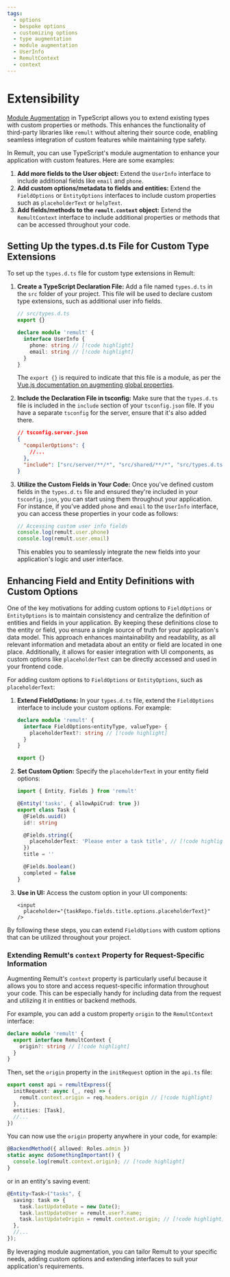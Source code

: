 ```yaml
---
tags:
  - options
  - bespoke options
  - customizing options
  - type augmentation
  - module augmentation
  - UserInfo
  - RemultContext
  - context
---
```


# Extensibility

[Module Augmentation](https://www.typescriptlang.org/docs/handbook/declaration-merging.html#module-augmentation) in TypeScript allows you to extend existing types with custom properties or methods. This enhances the functionality of third-party libraries like `remult` without altering their source code, enabling seamless integration of custom features while maintaining type safety.

In Remult, you can use TypeScript's module augmentation to enhance your application with custom features. Here are some examples:

1. **Add more fields to the User object:** Extend the `UserInfo` interface to include additional fields like `email` and `phone`.
2. **Add custom options/metadata to fields and entities:** Extend the `FieldOptions` or `EntityOptions` interfaces to include custom properties such as `placeholderText` or `helpText`.
3. **Add fields/methods to the `remult.context` object:** Extend the `RemultContext` interface to include additional properties or methods that can be accessed throughout your code.

## Setting Up the types.d.ts File for Custom Type Extensions

To set up the `types.d.ts` file for custom type extensions in Remult:

1. **Create a TypeScript Declaration File:** Add a file named `types.d.ts` in the `src` folder of your project. This file will be used to declare custom type extensions, such as additional user info fields.

   ```ts
   // src/types.d.ts
   export {}

   declare module 'remult' {
     interface UserInfo {
       phone: string // [!code highlight]
       email: string // [!code highlight]
     }
   }
   ```

   The `export {}` is required to indicate that this file is a module, as per the [Vue.js documentation on augmenting global properties](https://vuejs.org/guide/typescript/options-api.html#augmenting-global-properties).

2. **Include the Declaration File in tsconfig:** Make sure that the `types.d.ts` file is included in the `include` section of your `tsconfig.json` file. If you have a separate `tsconfig` for the server, ensure that it's also added there.

   ```json
   // tsconfig.server.json
   {
     "compilerOptions": {
       //...
     },
     "include": ["src/server/**/*", "src/shared/**/*", "src/types.d.ts"] // [!code highlight]
   }
   ```

3. **Utilize the Custom Fields in Your Code:** Once you've defined custom fields in the `types.d.ts` file and ensured they're included in your `tsconfig.json`, you can start using them throughout your application. For instance, if you've added `phone` and `email` to the `UserInfo` interface, you can access these properties in your code as follows:

   ```ts
   // Accessing custom user info fields
   console.log(remult.user.phone)
   console.log(remult.user.email)
   ```

   This enables you to seamlessly integrate the new fields into your application's logic and user interface.

## Enhancing Field and Entity Definitions with Custom Options

One of the key motivations for adding custom options to `FieldOptions` or `EntityOptions` is to maintain consistency and centralize the definition of entities and fields in your application. By keeping these definitions close to the entity or field, you ensure a single source of truth for your application's data model. This approach enhances maintainability and readability, as all relevant information and metadata about an entity or field are located in one place. Additionally, it allows for easier integration with UI components, as custom options like `placeholderText` can be directly accessed and used in your frontend code.

For adding custom options to `FieldOptions` or `EntityOptions`, such as `placeholderText`:

1. **Extend FieldOptions:** In your `types.d.ts` file, extend the `FieldOptions` interface to include your custom options. For example:

   ```ts
   declare module 'remult' {
     interface FieldOptions<entityType, valueType> {
       placeholderText?: string // [!code highlight]
     }
   }

   export {}
   ```

2. **Set Custom Option:** Specify the `placeholderText` in your entity field options:

   ```ts
   import { Entity, Fields } from 'remult'

   @Entity('tasks', { allowApiCrud: true })
   export class Task {
     @Fields.uuid()
     id!: string

     @Fields.string({
       placeholderText: 'Please enter a task title', // [!code highlight]
     })
     title = ''

     @Fields.boolean()
     completed = false
   }
   ```

3. **Use in UI:** Access the custom option in your UI components:

   ```html{2}
   <input
     placeholder="{taskRepo.fields.title.options.placeholderText}"
   />
   ```

By following these steps, you can extend `FieldOptions` with custom options that can be utilized throughout your project.

### Extending Remult's `context` Property for Request-Specific Information

Augmenting Remult's `context` property is particularly useful because it allows you to store and access request-specific information throughout your code. This can be especially handy for including data from the request and utilizing it in entities or backend methods.

For example, you can add a custom property `origin` to the `RemultContext` interface:

```ts
declare module 'remult' {
  export interface RemultContext {
    origin?: string // [!code highlight]
  }
}
```

Then, set the `origin` property in the `initRequest` option in the `api.ts` file:

```ts
export const api = remultExpress({
  initRequest: async (_, req) => {
    remult.context.origin = req.headers.origin // [!code highlight]
  },
  entities: [Task],
  //...
})
```

You can now use the `origin` property anywhere in your code, for example:

```ts
@BackendMethod({ allowed: Roles.admin })
static async doSomethingImportant() {
  console.log(remult.context.origin); // [!code highlight]
}
```

or in an entity's saving event:

```ts
@Entity<Task>("tasks", {
  saving: task => {
    task.lastUpdateDate = new Date();
    task.lastUpdateUser = remult.user?.name;
    task.lastUpdateOrigin = remult.context.origin; // [!code highlight]
  },
  //...
});
```

By leveraging module augmentation, you can tailor Remult to your specific needs, adding custom options and extending interfaces to suit your application's requirements.
